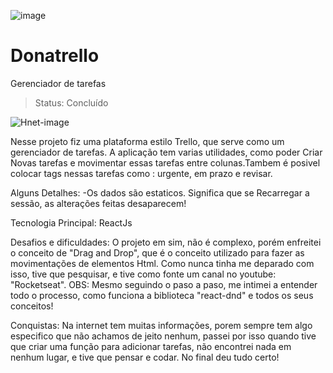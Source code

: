 ![image](https://user-images.githubusercontent.com/77937182/157862049-be008cb1-eafa-4830-bfb7-179aa2aeebe7.png)

# Donatrello
Gerenciador de tarefas

> Status: Concluído

![Hnet-image](https://user-images.githubusercontent.com/77937182/157863452-31d42b01-7bbd-43fd-bd47-97aad24ea11b.gif)

Nesse projeto fiz uma plataforma estilo Trello, que serve como um gerenciador de tarefas. A aplicação tem varias utilidades, como poder Criar Novas tarefas e movimentar essas tarefas entre colunas.Tambem é posivel colocar tags nessas tarefas como : urgente, em prazo e revisar.

Alguns Detalhes: -Os dados são estaticos. Significa que se Recarregar a sessão, as alterações feitas desaparecem!

Tecnologia Principal: ReactJs

Desafios e dificuldades: O projeto em sim, não é complexo, porém enfreitei o conceito de "Drag and Drop", que é o conceito utilizado para fazer as movimentações de elementos Html. Como nunca tinha me deparado com isso, tive que pesquisar, e tive como fonte um canal no youtube: "Rocketseat". OBS: Mesmo seguindo o paso a paso, me intimei a entender todo o processo, como funciona a biblioteca "react-dnd" e todos os seus conceitos!

Conquistas: Na internet tem muitas informações, porem sempre tem algo especifico que não achamos de jeito nenhum, passei por isso quando tive que criar uma função para adicionar tarefas, não encontrei nada em nenhum lugar, e tive que pensar e codar. No final deu tudo certo!
